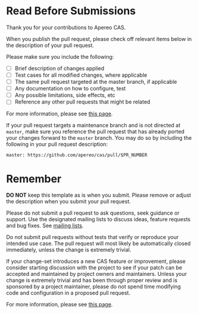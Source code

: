# Read Before Submissions

Thank you for your contributions to Apereo CAS.

When you publish the pull request, please check off relevant items below in the description of your pull request.

Please make sure you include the following:

- [ ] Brief description of changes applied
- [ ] Test cases for all modified changes, where applicable
- [ ] The same pull request targeted at the master branch, if applicable
- [ ] Any documentation on how to configure, test
- [ ] Any possible limitations, side effects, etc
- [ ] Reference any other pull requests that might be related

For more information, please see [this page](https://apereo.github.io/cas/developer/Contributor-Guidelines.html).

If your pull request targets a maintenance branch and is not directed at `master`, make sure you reference the pull request that
has already ported your changes forward to the `master` branch. You may do so by including the following in your pull request description:

```
master: https://github.com/apereo/cas/pull/$PR_NUMBER
```

# Remember

**DO NOT** keep this template as is when you submit. Please remove or adjust the description when you submit your pull request.

Please do not submit a pull request to ask questions, seek guidance or support. Use the designated mailing lists to discuss
ideas, feature requests and bug fixes. See [mailing lists](https://apereo.github.io/cas/Mailing-Lists.html).

Do not submit pull requests without tests that verify or reproduce your intended use case. The pull request will
most likely be automatically closed immediately, unless the change is extremely trivial. 

If your change-set introduces a new CAS feature or improvement, please consider starting discussion with the 
project to see if your patch can be accepted and maintained by project owners and maintainers. Unless your change is 
extremely trivial and has been through proper review and is sponsored by a project maintainer, please do not spend 
time modifying code and configuration in a proposed pull request.

For more information, please see [this page](https://apereo.github.io/cas/developer/Contributor-Guidelines.html).
